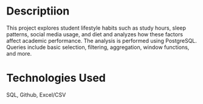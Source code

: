 # Descriptiion 
This project explores student lifestyle habits such as study hours, sleep patterns, social media usage, and diet and analyzes how these factors affect academic performance.
The analysis is performed using PostgreSQL. Queries include basic selection, filtering, aggregation, window functions, and more.
# Technologies Used 
SQL, Github, Excel/CSV
